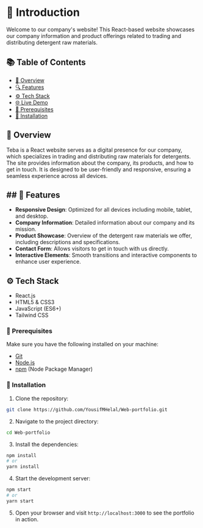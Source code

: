 # 🎉 Introduction

Welcome to our company's website! This React-based website showcases our company information and product offerings related to trading and distributing detergent raw materials.

## 📚 Table of Contents

- [📖 Overview](#-overview)
- [🔍 Features](#-features)
- [⚙️ Tech Stack](#️-tech-stack)
- [🌐 Live Demo](#-live-demo)
- [🔧 Prerequisites](#-prerequisites)
- [🚀 Installation](#️-installation)

## 📖 Overview

Teba is a React website serves as a digital presence for our company, which specializes in trading and distributing raw materials for detergents. The site provides information about the company, its products, and how to get in touch. It is designed to be user-friendly and responsive, ensuring a seamless experience across all devices.

## ## 🔋 Features

- **Responsive Design**: Optimized for all devices including mobile, tablet, and desktop.
- **Company Information**: Detailed information about our company and its mission.
- **Product Showcase**: Overview of the detergent raw materials we offer, including descriptions and specifications.
- **Contact Form**: Allows visitors to get in touch with us directly.
- **Interactive Elements**: Smooth transitions and interactive components to enhance user experience.

## ⚙️  Tech Stack
  - React.js
  - HTML5 & CSS3
  - JavaScript (ES6+)
  - Tailwind CSS


### 🔧 Prerequisites

Make sure you have the following installed on your machine:

- [Git](https://git-scm.com/)
- [Node.js](https://nodejs.org/en)
- [npm](https://www.npmjs.com/) (Node Package Manager)

###  🚀 Installation

1.  Clone the repository:

```bash
git clone https://github.com/YousifMHelal/Web-portfolio.git
```

2.  Navigate to the project directory:


```bash
cd Web-portfolio
```

3.  Install the dependencies:

```bash
npm install
# or
yarn install
```

4.  Start the development server:

```bash
npm start
# or
yarn start
```


5.  Open your browser and visit `http://localhost:3000` to see the portfolio in action.
